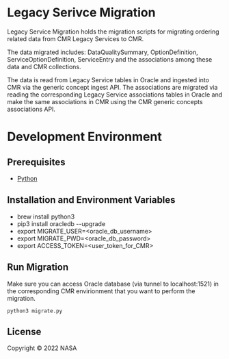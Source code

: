 # Legacy Serivce Migration

Legacy Service Migration holds the migration scripts for migrating ordering related data from CMR Legacy Services to CMR. 

The data migrated includes: DataQualitySummary, OptionDefinition, ServiceOptionDefinition, ServiceEntry and the associations among these data and CMR collections. 

The data is read from Legacy Service tables in Oracle and ingested into CMR via the generic concept ingest API. The associations are migrated via reading the corresponding Legacy Service associations tables in Oracle and make the same associations in CMR using the CMR generic concepts associations API.

# Development Environment

## Prerequisites
* [Python](https://www.python.org/)

## Installation and Environment Variables
* brew install python3
* pip3 install oracledb --upgrade
* export MIGRATE_USER=<oracle_db_username>
* export MIGRATE_PWD=<oracle_db_password>
* export ACCESS_TOKEN=<user_token_for_CMR>

## Run Migration
Make sure you can access Oracle database (via tunnel to localhost:1521) in the corresponding CMR envirionment that you want to perform the migration.

`python3 migrate.py`


## License

Copyright © 2022 NASA
